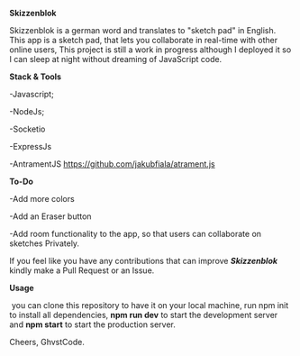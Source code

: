 
**Skizzenblok**

Skizzenblok is a german word and translates to "sketch pad" in English. This app is a sketch pad, that lets you collaborate in real-time with other online users, This project is still a work in progress although I deployed it so I can sleep at night without dreaming of JavaScript code.

**Stack & Tools**

-Javascript;

-NodeJs;

-Socketio

-ExpressJs

-AntramentJS <https://github.com/jakubfiala/atrament.js>

**To-Do**

-Add more colors

-Add an Eraser button

-Add room functionality to the app, so that users can collaborate on sketches Privately.

If you feel like you have any contributions that can improve ***Skizzenblok*** kindly make a Pull Request or an Issue.

**Usage**

 you can clone this repository to have it on your local machine, run npm init to install all dependencies, **npm run dev** to start the development server and **npm start** to start the production server.

Cheers, GhvstCode.
